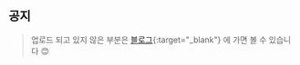 ## 공지
> 업로드 되고 있지 않은 부분은 
[블로그](https://praybe.tistory.com/category/%EA%B8%B0%EC%88%A0%EB%A9%B4%EC%A0%91%EC%A4%80%EB%B9%84){:target="_blank"} 
에 가면 볼 수 있습니다 😊

